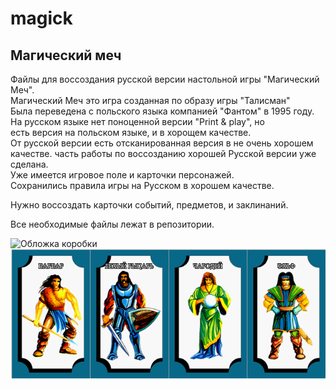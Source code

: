 magick
======

## Магический меч

Файлы для воссоздания русской версии настольной игры "Магический Меч".
<br>Магический Меч это игра созданная по образу игры "Талисман"
<br>Была переведена с польского языка компанией "Фантом" в 1995 году.
<br>На русском языке нет поноценной версии "Print & play", но
<br>есть версия на польском языке, и в хорощем качестве.
<br>От русской версии есть отсканированная версия в не очень хорошем
<br>качестве. часть работы по воссозданию хорошей Русской версии уже сделана.
<br>Уже имеется игровое поле и карточки персонажей.
<br>Сохранились правила игры на Русском в хорошем качестве.

Нужно воссоздать карточки событий, предметов, и заклинаний.

Все необходимые файлы лежат в репозитории.

![Обложка коробки](https://github.com/maximov-ru/magick/blob/master/russian_scan/cover.png?raw=true "Обложка на коробке")
![некоторые персонажи](https://github.com/maximov-ru/magick/blob/master/russian_scan/pers.png?raw=true)

